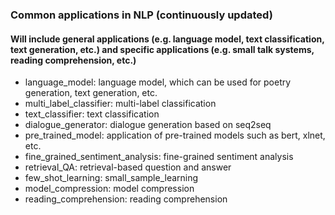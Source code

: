 ### Common applications in NLP (continuously updated)
#### Will include general applications (e.g. language model, text classification, text generation, etc.) and specific applications (e.g. small talk systems, reading comprehension, etc.)

* language_model: language model, which can be used for poetry generation, text generation, etc.
* multi_label_classifier: multi-label classification
* text_classifier: text classification
* dialogue_generator: dialogue generation based on seq2seq
* pre_trained_model: application of pre-trained models such as bert, xlnet, etc.
* fine_grained_sentiment_analysis: fine-grained sentiment analysis
* retrieval_QA: retrieval-based question and answer
* few_shot_learning: small_sample_learning
* model_compression: model compression
* reading_comprehension: reading comprehension

